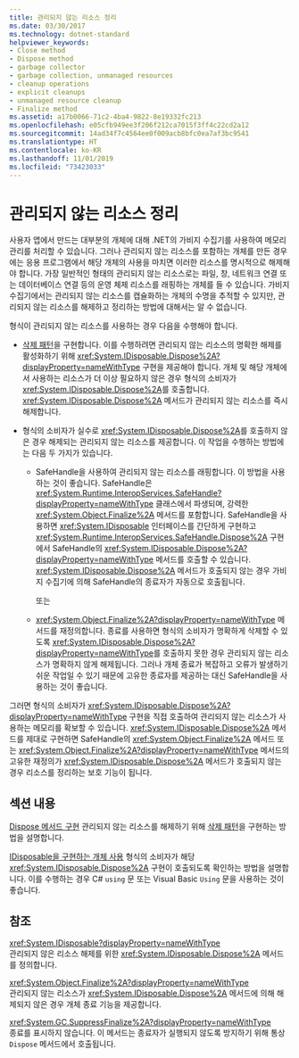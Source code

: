 ```yaml
---
title: 관리되지 않는 리소스 정리
ms.date: 03/30/2017
ms.technology: dotnet-standard
helpviewer_keywords:
- Close method
- Dispose method
- garbage collector
- garbage collection, unmanaged resources
- cleanup operations
- explicit cleanups
- unmanaged resource cleanup
- Finalize method
ms.assetid: a17b0066-71c2-4ba4-9822-8e19332fc213
ms.openlocfilehash: e05cfb949ee3f206f212ca7015f3ff4c22cd2a12
ms.sourcegitcommit: 14ad34f7c4564ee0f009acb8bfc0ea7af3bc9541
ms.translationtype: HT
ms.contentlocale: ko-KR
ms.lasthandoff: 11/01/2019
ms.locfileid: "73423033"
---
```

# <a name="cleaning-up-unmanaged-resources"></a>관리되지 않는 리소스 정리

사용자 앱에서 만드는 대부분의 개체에 대해 .NET의 가비지 수집기를 사용하여 메모리 관리를 처리할 수 있습니다. 그러나 관리되지 않는 리소스를 포함하는 개체를 만든 경우에는 응용 프로그램에서 해당 개체의 사용을 마치면 이러한 리소스를 명시적으로 해제해야 합니다. 가장 일반적인 형태의 관리되지 않는 리소스로는 파일, 창, 네트워크 연결 또는 데이터베이스 연결 등의 운영 체제 리소스를 래핑하는 개체를 들 수 있습니다. 가비지 수집기에서는 관리되지 않는 리소스를 캡슐화하는 개체의 수명을 추적할 수 있지만, 관리되지 않는 리소스를 해제하고 정리하는 방법에 대해서는 알 수 없습니다.

형식이 관리되지 않는 리소스를 사용하는 경우 다음을 수행해야 합니다.

- [삭제 패턴](implementing-dispose.md)을 구현합니다. 이를 수행하려면 관리되지 않는 리소스의 명확한 해제를 활성화하기 위해 <xref:System.IDisposable.Dispose%2A?displayProperty=nameWithType> 구현을 제공해야 합니다. 개체 및 해당 개체에서 사용하는 리소스가 더 이상 필요하지 않은 경우 형식의 소비자가 <xref:System.IDisposable.Dispose%2A>를 호출합니다. <xref:System.IDisposable.Dispose%2A> 메서드가 관리되지 않는 리소스를 즉시 해제합니다.

- 형식의 소비자가 실수로 <xref:System.IDisposable.Dispose%2A>를 호출하지 않은 경우 해제되는 관리되지 않는 리소스를 제공합니다. 이 작업을 수행하는 방법에는 다음 두 가지가 있습니다.

  - SafeHandle을 사용하여 관리되지 않는 리소스를 래핑합니다. 이 방법을 사용하는 것이 좋습니다. SafeHandle은 <xref:System.Runtime.InteropServices.SafeHandle?displayProperty=nameWithType> 클래스에서 파생되며, 강력한 <xref:System.Object.Finalize%2A> 메서드를 포함합니다. SafeHandle을 사용하면 <xref:System.IDisposable> 인터페이스를 간단하게 구현하고 <xref:System.Runtime.InteropServices.SafeHandle.Dispose%2A> 구현에서 SafeHandle의 <xref:System.IDisposable.Dispose%2A?displayProperty=nameWithType> 메서드를 호출할 수 있습니다. <xref:System.IDisposable.Dispose%2A> 메서드가 호출되지 않는 경우 가비지 수집기에 의해 SafeHandle의 종료자가 자동으로 호출됩니다.

    또는

  - <xref:System.Object.Finalize%2A?displayProperty=nameWithType> 메서드를 재정의합니다. 종료를 사용하면 형식의 소비자가 명확하게 삭제할 수 있도록 <xref:System.IDisposable.Dispose%2A?displayProperty=nameWithType>를 호출하지 못한 경우 관리되지 않는 리소스가 명확하지 않게 해제됩니다. 그러나 개체 종료가 복잡하고 오류가 발생하기 쉬운 작업일 수 있기 때문에 고유한 종료자를 제공하는 대신 SafeHandle을 사용하는 것이 좋습니다.

그러면 형식의 소비자가 <xref:System.IDisposable.Dispose%2A?displayProperty=nameWithType> 구현을 직접 호출하여 관리되지 않는 리소스가 사용하는 메모리를 확보할 수 있습니다. <xref:System.IDisposable.Dispose%2A> 메서드를 제대로 구현하면 SafeHandle의 <xref:System.Object.Finalize%2A> 메서드 또는 <xref:System.Object.Finalize%2A?displayProperty=nameWithType> 메서드의 고유한 재정의가 <xref:System.IDisposable.Dispose%2A> 메서드가 호출되지 않는 경우 리소스를 정리하는 보호 기능이 됩니다.

## <a name="in-this-section"></a>섹션 내용

[Dispose 메서드 구현](../../../docs/standard/garbage-collection/implementing-dispose.md) 관리되지 않는 리소스를 해제하기 위해 [삭제 패턴](implementing-dispose.md)을 구현하는 방법을 설명합니다.

[IDisposable을 구현하는 개체 사용](../../../docs/standard/garbage-collection/using-objects.md) 형식의 소비자가 해당 <xref:System.IDisposable.Dispose%2A> 구현이 호출되도록 확인하는 방법을 설명합니다. 이를 수행하는 경우 C# `using` 문 또는 Visual Basic `Using` 문을 사용하는 것이 좋습니다.

## <a name="reference"></a>참조

<xref:System.IDisposable?displayProperty=nameWithType>\
관리되지 않은 리소스 해제를 위한 <xref:System.IDisposable.Dispose%2A> 메서드를 정의합니다.

<xref:System.Object.Finalize%2A?displayProperty=nameWithType>\
관리되지 않는 리소스가 <xref:System.IDisposable.Dispose%2A> 메서드에 의해 해제되지 않은 경우 개체 종료 기능을 제공합니다.

<xref:System.GC.SuppressFinalize%2A?displayProperty=nameWithType>\
종료를 표시하지 않습니다. 이 메서드는 종료자가 실행되지 않도록 방지하기 위해 통상 `Dispose` 메서드에서 호출됩니다.
